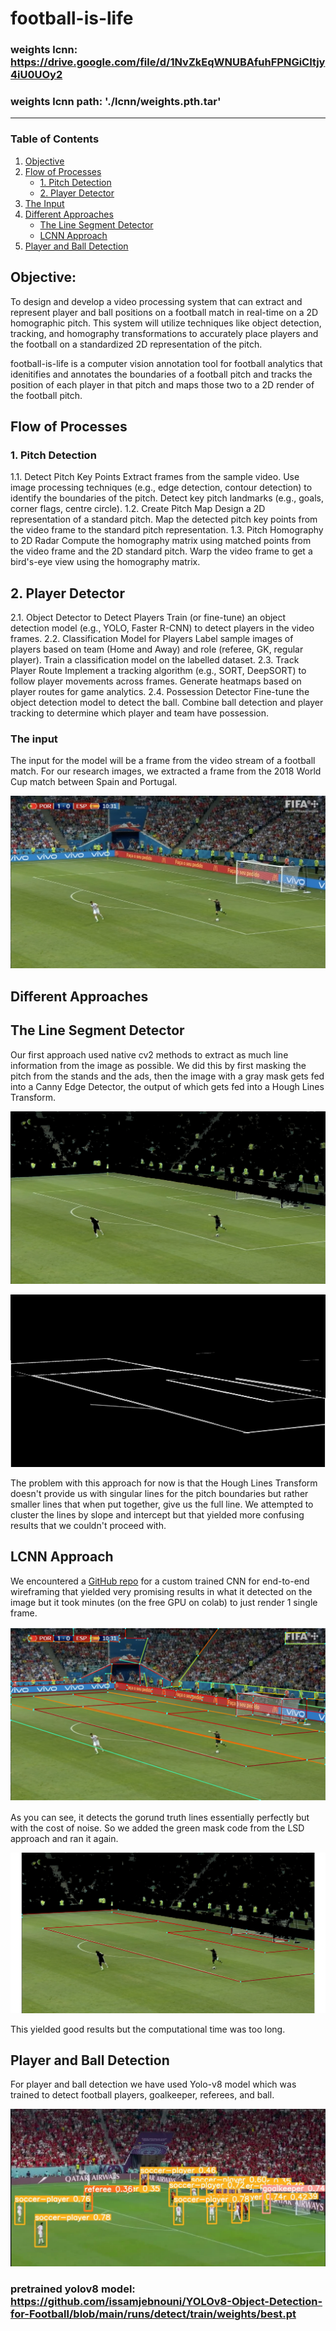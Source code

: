 # football-is-life

### weights lcnn: https://drive.google.com/file/d/1NvZkEqWNUBAfuhFPNGiCItjy4iU0UOy2
### weights lcnn path: './lcnn/weights.pth.tar'

----------------------------------------------


### Table of Contents
1. [Objective](#objective)
2. [Flow of Processes](#flow-of-processes)
    - [1. Pitch Detection](#1-pitch-detection)
    - [2. Player Detector](#2-player-detector)
3. [The Input](#the-input)
4. [Different Approaches](#different-approaches)
    - [The Line Segment Detector](#the-line-segment-detector)
    - [LCNN Approach](#lcnn-approach)
5. [Player and Ball Detection](#player-and-ball-detection)


## Objective:

To design and develop a video processing system that can extract and represent player and ball positions on a football match in real-time on a 2D homographic pitch. This system will utilize techniques like object detection, tracking, and homography transformations to accurately place players and the football on a standardized 2D representation of the pitch.

football-is-life is a computer vision annotation tool for football analytics that idenitifies and annotates the boundaries of a football pitch and tracks the position of each player in that pitch and maps those two to a 2D render of the football pitch.

## Flow of Processes

### 1. Pitch Detection 
1.1. Detect Pitch Key Points
Extract frames from the sample video.
Use image processing techniques (e.g., edge detection, contour detection) to identify the boundaries of the pitch.
Detect key pitch landmarks (e.g., goals, corner flags, centre circle).
1.2. Create Pitch Map
Design a 2D representation of a standard pitch.
Map the detected pitch key points from the video frame to the standard pitch representation.
1.3. Pitch Homography to 2D Radar
Compute the homography matrix using matched points from the video frame and the 2D standard pitch.
Warp the video frame to get a bird's-eye view using the homography matrix.

## 2. Player Detector
2.1. Object Detector to Detect Players
Train (or fine-tune) an object detection model (e.g., YOLO, Faster R-CNN) to detect players in the video frames.
2.2. Classification Model for Players
Label sample images of players based on team (Home and Away) and role (referee, GK, regular player).
Train a classification model on the labelled dataset.
2.3. Track Player Route
Implement a tracking algorithm (e.g., SORT, DeepSORT) to follow player movements across frames.
Generate heatmaps based on player routes for game analytics.
2.4. Possession Detector
Fine-tune the object detection model to detect the ball.
Combine ball detection and player tracking to determine which player and team have possession.

### The input

The input for the model will be a frame from the video stream of a football match. For our research images, we extracted a frame from the 2018 World Cup match between Spain and Portugal.

![input frame](./images/test.jpg)

## Different Approaches

## The Line Segment Detector

Our first approach used native cv2 methods to extract as much line information from the image as possible. We did this by first masking the pitch from the stands and the ads, then the image with a gray mask gets fed into a Canny Edge Detector, the output of which gets fed into a Hough Lines Transform.

![masked pitch](./results/mask_test.png)

![lines detected from image](./results/limage.png)

The problem with this approach for now is that the Hough Lines Transform doesn't provide us with singular lines for the pitch boundaries but rather smaller lines that when put together, give us the full line. We attempted to cluster the lines by slope and intercept but that yielded more confusing results that we couldn't proceed with.

## LCNN Approach

We encountered a [GitHub repo](https://github.com/zhou13/lcnn) for a custom trained CNN for end-to-end wireframing that yielded very promising results in what it detected on the image but it took minutes (on the free GPU on colab) to just render 1 single frame. 

![lines detected from LCNN](./results/lcnn_test1.png)

As you can see, it detects the gorund truth lines essentially perfectly but with the cost of noise. So we added the green mask code from the LSD approach and ran it again.

![lines detected from LCNN with mask](./results/lcnn_test1_masked.png)

This yielded good results but the computational time was too long.

## Player and Ball Detection

For player and ball detection we have used Yolo-v8 model which was trained to detect football players, goalkeeper, referees, and ball. 

![players and ball detected with pretrained yolo-v8](./results/player_and_ball_detection.png)

### pretrained yolov8 model: https://github.com/issamjebnouni/YOLOv8-Object-Detection-for-Football/blob/main/runs/detect/train/weights/best.pt

